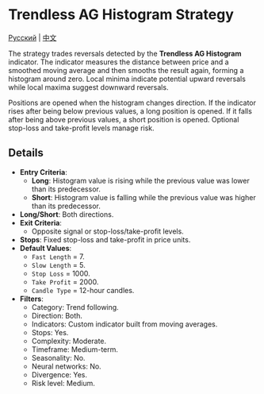 # Trendless AG Histogram Strategy
[Русский](README_ru.md) | [中文](README_cn.md)

The strategy trades reversals detected by the **Trendless AG Histogram** indicator. The indicator measures the distance between price and a smoothed moving average and then smooths the result again, forming a histogram around zero. Local minima indicate potential upward reversals while local maxima suggest downward reversals.

Positions are opened when the histogram changes direction. If the indicator rises after being below previous values, a long position is opened. If it falls after being above previous values, a short position is opened. Optional stop-loss and take-profit levels manage risk.

## Details

- **Entry Criteria**:
  - **Long**: Histogram value is rising while the previous value was lower than its predecessor.
  - **Short**: Histogram value is falling while the previous value was higher than its predecessor.
- **Long/Short**: Both directions.
- **Exit Criteria**:
  - Opposite signal or stop-loss/take-profit levels.
- **Stops**: Fixed stop-loss and take-profit in price units.
- **Default Values**:
  - `Fast Length` = 7.
  - `Slow Length` = 5.
  - `Stop Loss` = 1000.
  - `Take Profit` = 2000.
  - `Candle Type` = 12-hour candles.
- **Filters**:
  - Category: Trend following.
  - Direction: Both.
  - Indicators: Custom indicator built from moving averages.
  - Stops: Yes.
  - Complexity: Moderate.
  - Timeframe: Medium-term.
  - Seasonality: No.
  - Neural networks: No.
  - Divergence: Yes.
  - Risk level: Medium.
